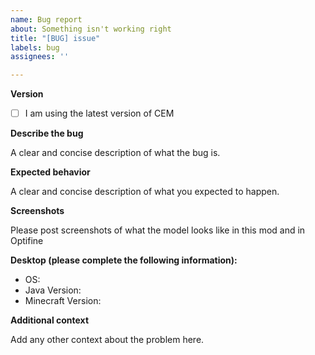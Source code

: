 ```yaml
---
name: Bug report
about: Something isn't working right
title: "[BUG] issue"
labels: bug
assignees: ''

---
```


**Version**

- [ ] I am using the latest version of CEM

**Describe the bug**

A clear and concise description of what the bug is.

**Expected behavior**

A clear and concise description of what you expected to happen.

**Screenshots**

Please post screenshots of what the model looks like in this mod and in Optifine

**Desktop (please complete the following information):**

 - OS:
 - Java Version:
 - Minecraft Version: 

**Additional context**

Add any other context about the problem here.
